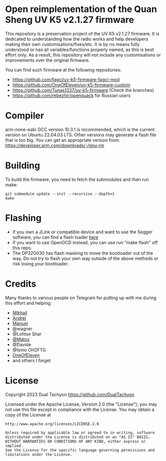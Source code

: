 # Open reimplementation of the Quan Sheng UV K5 v2.1.27 firmware

This repository is a preservation project of the UV K5 v2.1.27 firmware.
It is dedicated to understanding how the radio works and help developers making their own customisations/fixes/etc.
It is by no means fully understood or has all variables/functions properly named, as this is best effort only.
As a result, this repository will not include any customisations or improvements over the original firmware.

You can find such firmware at the following repositories:

* https://github.com/fagci/uv-k5-firmware-fagci-mod
* https://github.com/OneOfEleven/uv-k5-firmware-custom
* https://github.com/Tunas1337/uv-k5-firmware (Check the branches)
* https://github.com/rebezhir/openquack for Russian users

# Compiler

arm-none-eabi GCC version 10.3.1 is recommended, which is the current version on Ubuntu 22.04.03 LTS.
Other versions may generate a flash file that is too big.
You can get an appropriate version from: https://developer.arm.com/downloads/-/gnu-rm

# Building

To build the firmware, you need to fetch the submodules and then run make:
```
git submodule update --init --recursive --depth=1
make
```

# Flashing

* If you own a JLink or compatible device and want to use the Segger software, you can find a flash loader [here](https://github.com/DualTachyon/dp32g030-flash-loader)
* If you want to use OpenOCD instead, you can use run "make flash" off this repo.
* The DP32G030 has flash masking to move the bootloader out of the way. Do not try to flash your own way outside of the above methods or risk losing your bootloader.

# Credits

Many thanks to various people on Telegram for putting up with me during this effort and helping:

* [Mikhail](https://github.com/fagci/)
* [Andrej](https://github.com/Tunas1337)
* [Manuel](https://github.com/manujedi)
* @wagner
* @Lohtse Shar
* [@Matoz](https://github.com/spm81)
* @Davide
* @Ismo OH2FTG
* [OneOfEleven](https://github.com/OneOfEleven)
* and others I forget

# License

Copyright 2023 Dual Tachyon
https://github.com/DualTachyon

Licensed under the Apache License, Version 2.0 (the "License");
you may not use this file except in compliance with the License.
You may obtain a copy of the License at

    http://www.apache.org/licenses/LICENSE-2.0

    Unless required by applicable law or agreed to in writing, software
    distributed under the License is distributed on an "AS IS" BASIS,
    WITHOUT WARRANTIES OR CONDITIONS OF ANY KIND, either express or implied.
    See the License for the specific language governing permissions and
    limitations under the License.


